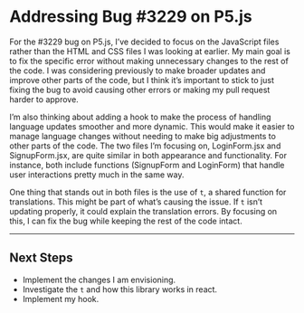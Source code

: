 # Addressing Bug #3229 on P5.js

For the #3229 bug on P5.js, I’ve decided to focus on the JavaScript files rather than the HTML and CSS files I was looking at earlier. My main goal is to fix the specific error without making unnecessary changes to the rest of the code. I was considering previously to make broader updates and improve other parts of the code, but I think it’s important to stick to just fixing the bug to avoid causing other errors or making my pull request harder to approve.

I’m also thinking about adding a hook to make the process of handling language updates smoother and more dynamic. This would make it easier to manage language changes without needing to make big adjustments to other parts of the code. The two files I’m focusing on, LoginForm.jsx and SignupForm.jsx, are quite similar in both appearance and functionality. For instance, both include functions (SignupForm and LoginForm) that handle user interactions pretty much in the same way.

One thing that stands out in both files is the use of `t`, a shared function for translations. This might be part of what’s causing the issue. If `t` isn’t updating properly, it could explain the translation errors. By focusing on this, I can fix the bug while keeping the rest of the code intact.

---

## Next Steps

- Implement the changes I am envisioning.
- Investigate the `t` and how this library works in react.
- Implement my hook.
